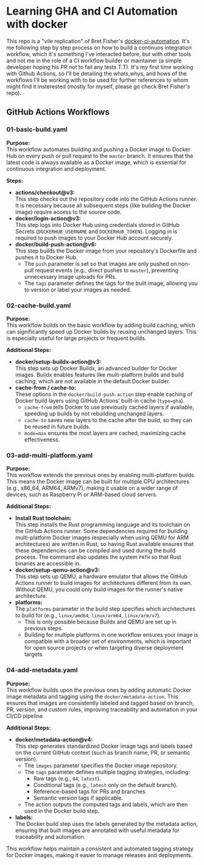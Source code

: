 # Learning GHA and CI Automation with docker

This repo is a "vile replication" of Bret Fisher's [docker-ci-automation](https://github.com/BretFisher/docker-ci-automation). It's me following step by step process on how to build a continuos integration workflow, which it's something I've interacted before, but with other tools and not me in the role of a CI workflow builder or maintainer (a simple developer hoping his PR not to fail any tests T.T). It's my first time working with Github Actions, so I'll be detailing the whats,whys, and hows of the workflows I'll be working with to be used for further references to whom might find it insterested (mostly for myself, please go check Bret Fisher's repo).

## GitHub Actions Workflows

### 01-basic-build.yaml

**Purpose:**  
This workflow automates building and pushing a Docker image to Docker Hub on every push or pull request to the `master` branch. It ensures that the latest code is always available as a Docker image, which is essential for continuous integration and deployment.

**Steps:**
- **actions/checkout@v3:**  
  This step checks out the repository code into the GitHub Actions runner. It is necessary because all subsequent steps (like building the Docker image) require access to the source code.
- **docker/login-action@v3:**  
  This step logs into Docker Hub using credentials stored in GitHub Secrets (`DOCKERHUB_USERNAME` and `DOCKERHUB_TOKEN`). Logging in is required to push images to your Docker Hub account securely.
- **docker/build-push-action@v6:**  
  This step builds the Docker image from your repository's Dockerfile and pushes it to Docker Hub.  
  - The `push` parameter is set so that images are only pushed on non-pull request events (e.g., direct pushes to `master`), preventing unnecessary image uploads for PRs.
  - The `tags` parameter defines the tags for the built image, allowing you to version or label your images as needed.

### 02-cache-build.yaml

**Purpose:**  
This workflow builds on the basic workflow by adding build caching, which can significantly speed up Docker builds by reusing unchanged layers. This is especially useful for large projects or frequent builds.

**Additional Steps:**
- **docker/setup-buildx-action@v3:**  
  This step sets up Docker Buildx, an advanced builder for Docker images. Buildx enables features like multi-platform builds and build caching, which are not available in the default Docker builder.
- **cache-from / cache-to:**  
  These options in the `docker/build-push-action` step enable caching of Docker build layers using GitHub Actions' built-in cache (`type=gha`).  
  - `cache-from` tells Docker to use previously cached layers if available, speeding up builds by not rebuilding unchanged layers.
  - `cache-to` saves new layers to the cache after the build, so they can be reused in future builds.
  - `mode=max` ensures the most layers are cached, maximizing cache effectiveness.

### 03-add-multi-platform.yaml

**Purpose:**  
This workflow extends the previous ones by enabling multi-platform builds. This means the Docker image can be built for multiple CPU architectures (e.g., x86_64, ARM64, ARMv7), making it usable on a wider range of devices, such as Raspberry Pi or ARM-based cloud servers.

**Additional Steps:**
- **Install Rust toolchain:**  
  This step installs the Rust programming language and its toolchain on the GitHub Actions runner. Some dependencies required for building multi-platform Docker images (especially when using QEMU for ARM architectures) are written in Rust, so having Rust available ensures that these dependencies can be compiled and used during the build process. The command also updates the system `PATH` so that Rust binaries are accessible in.
- **docker/setup-qemu-action@v3:**  
  This step sets up QEMU, a hardware emulator that allows the GitHub Actions runner to build images for architectures different from its own. Without QEMU, you could only build images for the runner's native architecture.
- **platforms:**  
  The `platforms` parameter in the build step specifies which architectures to build for (e.g., `linux/amd64`, `linux/arm64`, `linux/arm/v7`).  
  - This is only possible because Buildx and QEMU are set up in previous steps.
  - Building for multiple platforms in one workflow ensures your image is compatible with a broader set of environments, which is important for open source projects or when targeting diverse deployment targets.

### 04-add-metadata.yaml

**Purpose:**  
This workflow builds upon the previous ones by adding automatic Docker image metadata and tagging using the `docker/metadata-action`. This ensures that images are consistently labeled and tagged based on branch, PR, version, and custom rules, improving traceability and automation in your CI/CD pipeline.

**Additional Steps:**
- **docker/metadata-action@v4:**  
  This step generates standardized Docker image tags and labels based on the current GitHub context (such as branch name, PR, or semantic version).  
  - The `images` parameter specifies the Docker image repository.
  - The `tags` parameter defines multiple tagging strategies, including:
    - Raw tags (e.g., `04`, `latest`).
    - Conditional tags (e.g., `latest` only on the default branch).
    - Reference-based tags for PRs and branches.
    - Semantic version tags if applicable.
  - The action outputs the computed tags and labels, which are then used in the Docker build step.
- **labels:**  
  The Docker build step uses the labels generated by the metadata action, ensuring that built images are annotated with useful metadata for traceability and automation.  

This workflow helps maintain a consistent and automated tagging strategy for Docker images, making it easier to manage releases and deployments.